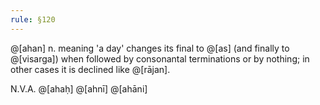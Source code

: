 ```yaml
---
rule: §120
---
```


@[ahan] n. meaning 'a day' changes its final to @[as] (and finally to @[visarga]) when followed by consonantal terminations or by nothing; in other cases it is declined like @[rājan].

N.V.A. @[ahaḥ] @[ahnī] @[ahāni]